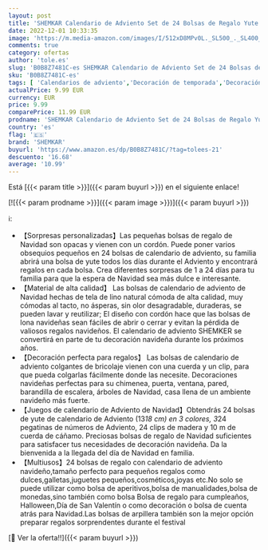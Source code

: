 ```yaml
---
layout: post
title: 'SHEMKAR Calendario de Adviento Set de 24 Bolsas de Regalo Yute Navidad de Cuenta Regresiva con 1 a 24 Etiqueta Digital Clip de Madera SOGA Saquitos de Tela de Regalo para Navidad Decoración'
date: 2022-12-01 10:33:35
image: 'https://m.media-amazon.com/images/I/512xD8MPv0L._SL500_._SL400_.jpg'
comments: true
category: ofertas
author: 'tole.es'
slug: 'B0B8Z7481C-es SHEMKAR Calendario de Adviento Set de 24 Bolsas de Regalo...'
sku: 'B0B8Z7481C-es'
tags: [ 'Calendarios de adviento','Decoración de temporada','Decoración del hogar','Hogar y cocina','adviento','navidad','shemkar','🇪🇸', ]
actualPrice: 9.99 EUR
currency: EUR
price: 9.99
comparePrice: 11.99 EUR
prodname: 'SHEMKAR Calendario de Adviento Set de 24 Bolsas de Regalo Yute Navidad de Cuenta Regresiva con 1 a 24 Etiqueta Digital Clip de Madera SOGA Saquitos de Tela de Regalo para Navidad Decoración'
country: 'es'
flag: '🇪🇸'
brand: 'SHEMKAR'
buyurl: 'https://www.amazon.es/dp/B0B8Z7481C/?tag=tolees-21'
descuento: '16.68'
average: '10.99'
---
```


Está [{{< param title >}}]({{< param buyurl >}}) en el siguiente enlace!

[![{{< param prodname >}}]({{< param image >}})]({{< param buyurl >}})

ℹ️:

- 【Sorpresas personalizadas】Las pequeñas bolsas de regalo de Navidad son opacas y vienen con un cordón. Puede poner varios obsequios pequeños en 24 bolsas de calendario de adviento, su familia abrirá una bolsa de yute todos los días durante el Adviento y encontrará regalos en cada bolsa. Crea diferentes sorpresas de 1 a 24 días para tu familia para que la espera de Navidad sea más dulce e interesante.
- 【Material de alta calidad】 Las bolsas de calendario de adviento de Navidad hechas de tela de lino natural cómoda de alta calidad, muy cómodas al tacto, no ásperas, sin olor desagradable, duraderas, se pueden lavar y reutilizar; El diseño con cordón hace que las bolsas de lona navideñas sean fáciles de abrir o cerrar y evitan la pérdida de valiosos regalos navideños. El calendario de adviento SHEMKER se convertirá en parte de tu decoración navideña durante los próximos años.
- 【Decoración perfecta para regalos】 Las bolsas de calendario de adviento colgantes de bricolaje vienen con una cuerda y un clip, para que pueda colgarlas fácilmente donde las necesite. Decoraciones navideñas perfectas para su chimenea, puerta, ventana, pared, barandilla de escalera, árboles de Navidad, casa llena de un ambiente navideño más fuerte.
- 【Juegos de calendario de Adviento de Navidad】Obtendrás 24 bolsas de yute de calendario de Adviento (13*18 cm) en 3 colores, 3*24 pegatinas de números de Adviento, 24 clips de madera y 10 m de cuerda de cáñamo. Preciosas bolsas de regalo de Navidad suficientes para satisfacer tus necesidades de decoración navideña. Da la bienvenida a la llegada del día de Navidad en familia.
- 【Multiusos】24 bolsas de regalo con calendario de adviento navideño,tamaño perfecto para pequeños regalos como dulces,galletas,juguetes pequeños,cosméticos,joyas etc.No solo se puede utilizar como bolsa de aperitivos,bolsa de manualidades,bolsa de monedas,sino también como bolsa Bolsa de regalo para cumpleaños, Halloween,Día de San Valentín o como decoración o bolsa de cuenta atrás para Navidad.Las bolsas de arpillera también son la mejor opción preparar regalos sorprendentes durante el festival

[🛒 Ver la oferta!!]({{< param buyurl >}})
